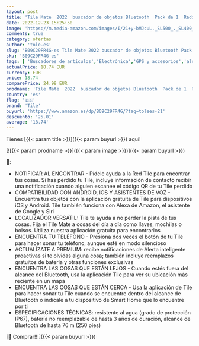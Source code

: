 ```yaml
---
layout: post
title: 'Tile Mate  2022  buscador de objetos Bluetooth  Pack de 1  Radio búsqueda 76m  compatible con Alexa  Google Smart Home  iOS  Android  Busca llaves  mandos y más  Blanco'
date: 2022-12-23 15:25:50
image: 'https://m.media-amazon.com/images/I/21+y-bMJcuL._SL500_._SL400_.jpg'
comments: true
category: ofertas
author: 'tole.es'
slug: 'B09C29FR4G-es Tile Mate 2022 buscador de objetos Bluetooth Pack de 1...'
sku: 'B09C29FR4G-es'
tags: [ 'Buscadores de artículos','Electrónica','GPS y accesorios','alexa','tile','🇪🇸', ]
actualPrice: 18.74 EUR
currency: EUR
price: 18.74
comparePrice: 24.99 EUR
prodname: 'Tile Mate  2022  buscador de objetos Bluetooth  Pack de 1  Radio búsqueda 76m  compatible con Alexa  Google Smart Home  iOS  Android  Busca llaves  mandos y más  Blanco'
country: 'es'
flag: '🇪🇸'
brand: 'Tile'
buyurl: 'https://www.amazon.es/dp/B09C29FR4G/?tag=tolees-21'
descuento: '25.01'
average: '18.74'
---
```


Tienes [{{< param title >}}]({{< param buyurl >}}) aqui!

[![{{< param prodname >}}]({{< param image >}})]({{< param buyurl >}})

🔎:

- NOTIFICAR AL ENCONTRAR - Pídele ayuda a la Red Tile para encontrar tus cosas. Si has perdido tu Tile, incluye información de contacto recibir una notificación cuando alguien escanee el código QR de tu Tile perdido
- COMPATIBILIDAD CON ANDROID, IOS Y ASISTENTES DE VOZ - Encuentra tus objetos con la aplicación gratuita de Tile para dispositivos iOS y Android. Tile también funciona con Alexa de Amazon, el asistente de Google y Siri
- LOCALIZADOR VERSÁTIL: Tile te ayuda a no perder la pista de tus cosas. Fija el Tile Mate a cosas del día a día como llaves, mochilas o bolsos. Utiliza nuestra aplicación gratuita para encontrarlos
- ENCUENTRA TU TELÉFONO - Presiona dos veces el botón de tu Tile para hacer sonar tu teléfono, aunque esté en modo silencioso
- ACTUALÍZATE A PREMIUM: recibe notificaciones de Alerta inteligente proactivas si te olvidas alguna cosa; también incluye reemplazos gratuitos de batería y otras funciones exclusivas
- ENCUENTRA LAS COSAS QUE ESTÁN LEJOS - Cuando estés fuera del alcance del Bluetooth, usa la aplicación Tile para ver su ubicación más reciente en un mapa
- ENCUENTRA LAS COSAS QUE ESTÁN CERCA - Usa la aplicación de Tile para hacer sonar tu Tile cuando se encuentre dentro del alcance de Bluetooth o indícale a tu dispositivo de Smart Home que lo encuentre por ti
- ESPECIFICACIONES TÉCNICAS: resistente al agua (grado de protección IP67), batería no reemplazable de hasta 3 años de duración, alcance de Bluetooth de hasta 76 m (250 pies)

[🛒 Comprar!!!]({{< param buyurl >}})
